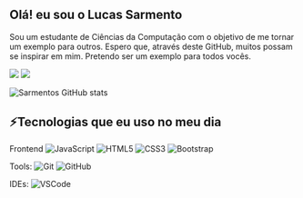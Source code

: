 ## Olá! eu sou o Lucas Sarmento

Sou um estudante de Ciências da Computação com o objetivo de me tornar um exemplo para outros. Espero que, através deste GitHub, muitos possam se inspirar em mim. Pretendo ser um exemplo para todos vocês.

<div> 
  <a href="https://www.instagram.com/sarmento.027?igsh=MXBzYmRqYWtpZzV0dw%3D%3D&utm_source=qr" target="_blank"><img src="https://img.shields.io/badge/-Instagram-%23E4405F?style=for-the-badge&logo=instagram&logoColor=white" target="_blank"></a>
  <a href="https://www.linkedin.com/in/lucas-silva-sarmento-92a929278/" target="_blank"><img src="https://img.shields.io/badge/-LinkedIn-%230077B5?style=for-the-badge&logo=linkedin&logoColor=white" target="_blank"></a> 

![Sarmentos GitHub stats](https://github-readme-stats.vercel.app/api?username=Sarmentos&show_icons=true&theme=transparent)
</div>

## ⚡Tecnologias que eu uso no meu dia

Frontend
![JavaScript](https://img.shields.io/badge/-JavaScript-black?style=flat-square&logo=javascript)
![HTML5](https://img.shields.io/badge/-HTML5-E34F26?style=flat-square&logo=html5&logoColor=white)
![CSS3](https://img.shields.io/badge/-CSS3-1572B6?style=flat-square&logo=css3)
![Bootstrap](https://img.shields.io/badge/-Bootstrap-563D7C?style=flat-square&logo=bootstrap)

Tools:
![Git](https://img.shields.io/badge/-Git-black?style=flat-square&logo=git)
![GitHub](https://img.shields.io/badge/-GitHub-181717?style=flat-square&logo=github)

IDEs:
![VSCode](https://img.shields.io/badge/-VSCode-007ACC?style=flat-square&logo=visual-studio-code&logoColor=white)

